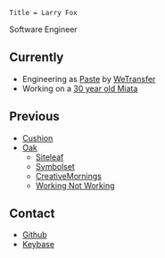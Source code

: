 ~~~
Title = Larry Fox
~~~

Software Engineer

## Currently

- Engineering as [Paste] by [WeTransfer]
- Working on a [30 year old Miata]

## Previous

- [Cushion](https://cushionapp.com)
- [Oak](https://oak.is)
  - [Siteleaf](https://siteleaf.com)
  - [Symbolset](https://symbolset.com)
  - [CreativeMornings](https://creativemornings.com)
  - [Working Not Working](https://workingnotworking.com)

## Contact

- [Github](https://github.com/larryfox)
- [Keybase](https://keybase.io/lf)


[Paste]: https://paste.bywetransfer.com
[WeTransfer]: https://wetransfer.com
[30 year old Miata]: /miata
